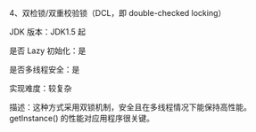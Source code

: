 4、双检锁/双重校验锁（DCL，即 double-checked locking）

JDK 版本：JDK1.5 起

是否 Lazy 初始化：是

是否多线程安全：是

实现难度：较复杂

描述：这种方式采用双锁机制，安全且在多线程情况下能保持高性能。
getInstance() 的性能对应用程序很关键。